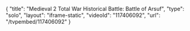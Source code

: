 {
    "title": "Medieval 2 Total War Historical Battle:  Battle of Arsuf",
    "type": "solo",
    "layout": "iframe-static",
    "videoId": "117406092",
    "url": "\/tvpembed\/117406092"
}